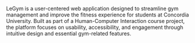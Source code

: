 LeGym is a user-centered web application designed to streamline gym management and improve the fitness experience for students at Concordia University. Built as part of a Human-Computer Interaction course project, the platform focuses on usability, accessibility, and engagement through intuitive design and essential gym-related features.
